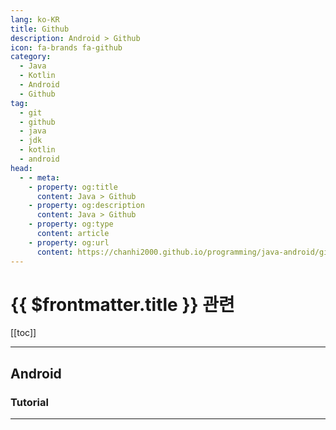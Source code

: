 ```yaml
---
lang: ko-KR
title: Github
description: Android > Github
icon: fa-brands fa-github
category: 
  - Java
  - Kotlin
  - Android
  - Github
tag: 
  - git
  - github
  - java
  - jdk
  - kotlin
  - android
head:
  - - meta:
    - property: og:title
      content: Java > Github
    - property: og:description
      content: Java > Github
    - property: og:type
      content: article  
    - property: og:url
      content: https://chanhi2000.github.io/programming/java-android/github.html
---
```


# {{ $frontmatter.title }} 관련

[[toc]]

---

## Android

<MyGithubItems jsonName="lang-android" />

### Tutorial

<MyGithubItems jsonName="lang-android-tut" />

---

<TagLinks />